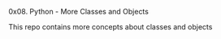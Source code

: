 0x08. Python - More Classes and Objects

This repo contains more concepts about classes and objects
